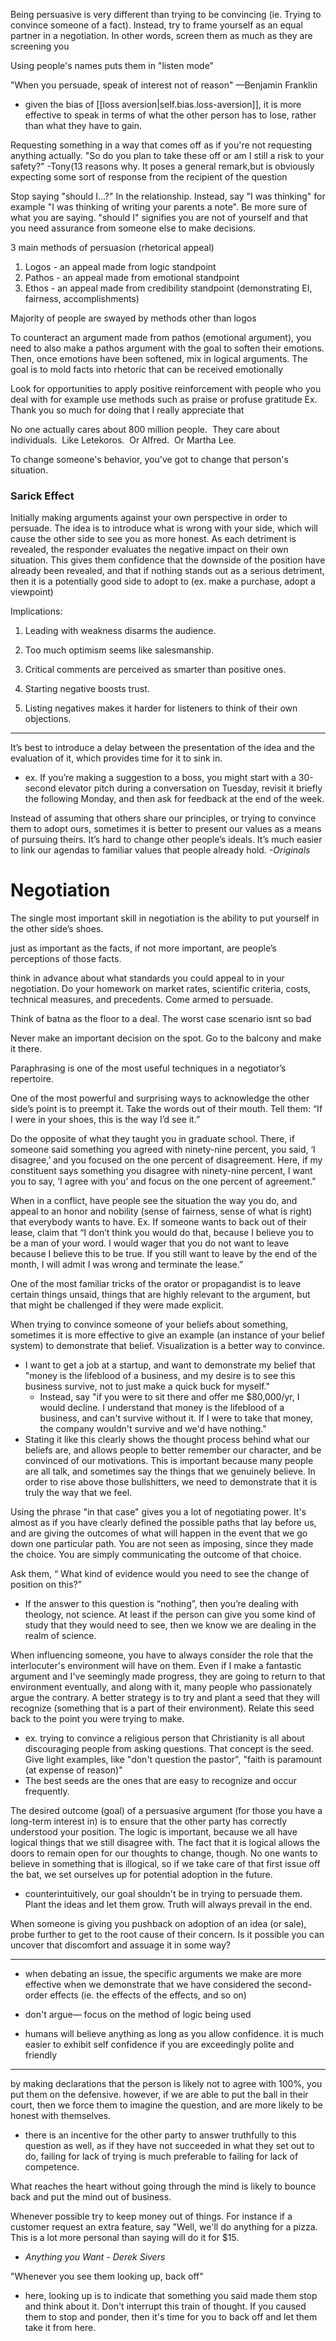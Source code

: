
Being persuasive is very different than trying to be convincing (ie. Trying to convince someone of a fact). Instead, try to frame yourself as an equal partner in a negotiation. In other words, screen them as much as they are screening you

Using people's names puts them in "listen mode"

"When you persuade, speak of interest not of reason" —Benjamin Franklin
- given the bias of [[loss aversion|self.bias.loss-aversion]], it is more effective to speak in terms of what the other person has to lose, rather than what they have to gain.

Requesting something in a way that comes off as if you're not requesting anything actually. "So do you plan to take these off or am I still a risk to your safety?" -Tony(13 reasons why. It poses a general remark,but is obviously expecting some sort of response from the recipient of the question

Stop saying "should I...?" In the relationship. Instead, say "I was thinking" for example "I was thinking of writing your parents a note". Be more sure of what you are saying. "should I" signifies you are not of yourself and that you need assurance from someone else to make decisions.

3 main methods of persuasion (rhetorical appeal)
1. Logos - an appeal made from logic standpoint
2. Pathos - an appeal made from emotional standpoint
3. Ethos - an appeal made from credibility standpoint (demonstrating EI, fairness, accomplishments)

Majority of people are swayed by methods other than logos

To counteract an argument made from pathos (emotional argument), you need to also make a pathos argument with the goal to soften their emotions. Then, once emotions have been softened, mix in logical arguments. The goal is to mold facts into rhetoric that can be received emotionally

Look for opportunities to apply positive reinforcement with people who you deal with for example use methods such as praise or profuse gratitude
Ex. Thank you so much for doing that I really appreciate that

No one actually cares about 800 million people.  They care about individuals.  Like Letekoros.  Or Alfred.  Or Martha Lee. 

To change someone's behavior, you've got to change that person's situation.

### Sarick Effect
Initially making arguments against your own perspective in order to persuade. The idea is to introduce what is wrong with your side, which will cause the other side to see you as more honest. As each detriment is revealed, the responder evaluates the negative impact on their own situation. This gives them confidence that the downside of the position have already been revealed, and that if nothing stands out as a serious detriment, then it is a potentially good side to adopt to (ex. make a purchase, adopt a viewpoint)

Implications:
1. Leading with weakness disarms the audience.

2. Too much optimism seems like salesmanship.

3. Critical comments are perceived as smarter than positive ones.

4. Starting negative boosts trust.

5. Listing negatives makes it harder for listeners to think of their own objections.

* * *

It’s best to introduce a delay between the presentation of the idea and the evaluation of it, which provides time for it to sink in.
- ex. If you’re making a suggestion to a boss, you might start with a 30-second elevator pitch during a conversation on Tuesday, revisit it briefly the following Monday, and then ask for feedback at the end of the week.

Instead of assuming that others share our principles, or trying to convince them to adopt ours, sometimes it is better to present our values as a means of pursuing theirs. It’s hard to change other people’s ideals. It’s much easier to link our agendas to familiar values that people already hold. *-Originals*

# Negotiation
The single most important skill in negotiation is the ability to put yourself in the other side’s shoes.

just as important as the facts, if not more important, are people’s perceptions of those facts.

think in advance about what standards you could appeal to in your negotiation. Do your homework on market rates, scientific criteria, costs, technical measures, and precedents. Come armed to persuade.

Think of batna as the floor to a deal. The worst case scenario isnt so bad

Never make an important decision on the spot. Go to the balcony and make it there.

Paraphrasing is one of the most useful techniques in a negotiator’s repertoire.

One of the most powerful and surprising ways to acknowledge the other side’s point is to preempt it. Take the words out of their mouth. Tell them: “If I were in your shoes, this is the way I’d see it.”

Do the opposite of what they taught you in graduate school. There, if someone said something you agreed with ninety-nine percent, you said, ‘I disagree,’ and you focused on the one percent of disagreement. Here, if my constituent says something you disagree with ninety-nine percent, I want you to say, ‘I agree with you’ and focus on the one percent of agreement.”

When in a conflict, have people see the situation the way you do, and appeal to an honor and nobility (sense of fairness, sense of what is right) that everybody wants to have.
Ex. If someone wants to back out of their lease, claim that “I don’t think you would do that, because I believe you to be a man of your word. I would wager that you do not want to leave because I believe this to be true. If you still want to leave by the end of the month, I will admit I was wrong and terminate the lease.”

One of the most familiar tricks of the orator or propagandist is to leave certain things unsaid, things that are highly relevant to the argument, but that might be challenged if they were made explicit.

When trying to convince someone of your beliefs about something, sometimes it is more effective to give an example (an instance of your belief system) to demonstrate that belief. Visualization is a better way to convince.
- I want to get a job at a startup, and want to demonstrate my belief that "money is the lifeblood of a business, and my desire is to see this business survive, not to just make a quick buck for myself."
    - Instead, say "if you were to sit there and offer me $80,000/yr, I would decline. I understand that money is the lifeblood of a business, and can't survive without it. If I were to take that money, the company wouldn't survive and we'd have nothing."
- Stating it like this clearly shows the thought process behind what our beliefs are, and allows people to better remember our character, and be convinced of our motivations. This is important because many people are all talk, and sometimes say the things that we genuinely believe. In order to rise above those bullshitters, we need to demonstrate that it is truly the way that we feel.

Using the phrase "in that case" gives you a lot of negotiating power. It's almost as if you have clearly defined the possible paths that lay before us, and are giving the outcomes of what will happen in the event that we go down one particular path. You are not seen as imposing, since they made the choice. You are simply communicating the outcome of that choice.

Ask them, “ What kind of evidence would you need to see the change of position on this?”
- If the answer to this question is “nothing”, then you’re dealing with theology, not science. At least if the person can give you some kind of study that they would need to see, then we know we are dealing in the realm of science.

When influencing someone, you have to always consider the role that the interlocuter's environment will have on them. Even if I make a fantastic argument and I've seemingly made progress, they are going to return to that environment eventually, and along with it, many people who passionately argue the contrary. A better strategy is to try and plant a seed that they will recognize (something that is a part of their environment). Relate this seed back to the point you were trying to make.
- ex. trying to convince a religious person that Christianity is all about discouraging people from asking questions. That concept is the seed. Give light examples, like "don't question the pastor", "faith is paramount (at expense of reason)"
- The best seeds are the ones that are easy to recognize and occur frequently.

The desired outcome (goal) of a persuasive argument (for those you have a long-term interest in) is to ensure that the other party has correctly understood your position. The logic is important, because we all have logical things that we still disagree with. The fact that it is logical allows the doors to remain open for our thoughts to change, though. No one wants to believe in something that is illogical, so if we take care of that first issue off the bat, we set ourselves up for potential adoption in the future.
- counterintuitively, our goal shouldn't be in trying to persuade them. Plant the ideas and let them grow. Truth will always prevail in the end.

When someone is giving you pushback on adoption of an idea (or sale), probe further to get to the root cause of their concern. Is it possible you can uncover that discomfort and assuage it in some way?

* * *
- when debating an issue, the specific arguments we make are more effective when we demonstrate that we have considered the second-order effects (ie. the effects of the effects, and so on)

- don't argue— focus on the method of logic being used

- humans will believe anything as long as you allow confidence. it is much easier to exhibit self confidence if you are exceedingly polite and friendly

* * *

by making declarations that the person is likely not to agree with 100%, you put them on the defensive. however, if we are able to put the ball in their court, then we force them to imagine the question, and are more likely to be honest with themselves.
- there is an incentive for the other party to answer truthfully to this question as well, as if they have not succeeded in what they set out to do, failing for lack of trying is much preferable to failing for lack of competence.

What reaches the heart without going through the mind is likely to bounce back and put the mind out of business.

Whenever possible try to keep money out of things. For instance if a customer request an extra feature, say "Well, we'll do anything for a pizza. This is a lot more personal than saying will do it for $15.
- *Anything you Want - Derek Sivers*

"Whenever you see them looking up, back off"
- here, looking up is to indicate that something you said made them stop and think about it. Don't interrupt this train of thought. If you caused them to stop and ponder, then it's time for you to back off and let them take it from here.
